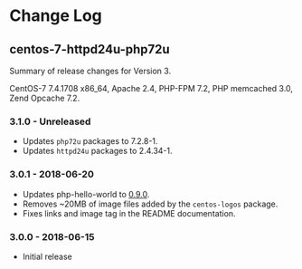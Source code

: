 # Change Log

## centos-7-httpd24u-php72u

Summary of release changes for Version 3.

CentOS-7 7.4.1708 x86_64, Apache 2.4, PHP-FPM 7.2, PHP memcached 3.0, Zend Opcache 7.2.

### 3.1.0 - Unreleased

- Updates `php72u` packages to 7.2.8-1.
- Updates `httpd24u` packages to 2.4.34-1.

### 3.0.1 - 2018-06-20

- Updates php-hello-world to [0.9.0](https://github.com/jdeathe/php-hello-world/releases/tag/0.9.0).
- Removes ~20MB of image files added by the `centos-logos` package.
- Fixes links and image tag in the README documentation.

### 3.0.0 - 2018-06-15

- Initial release